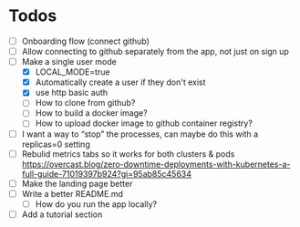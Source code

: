 # Todos
- [ ] Onboarding flow (connect github)
- [ ] Allow connecting to github separately from the app, not just on sign up
- [ ] Make a single user mode
  - [x] LOCAL_MODE=true
  - [x] Automatically create a user if they don't exist
  - [x] use http basic auth
  - [ ] How to clone from github?
  - [ ] How to build a docker image?
  - [ ] How to upload docker image to github container registry?

- [ ] I want a way to “stop” the processes, can maybe do this with a replicas=0 setting
- [ ] Rebulid metrics tabs so it works for both clusters & pods
      https://overcast.blog/zero-downtime-deployments-with-kubernetes-a-full-guide-71019397b924?gi=95ab85c45634
- [ ] Make the landing page better
- [ ] Write a better README.md
  - [ ] How do you run the app locally?
- [ ] Add a tutorial section